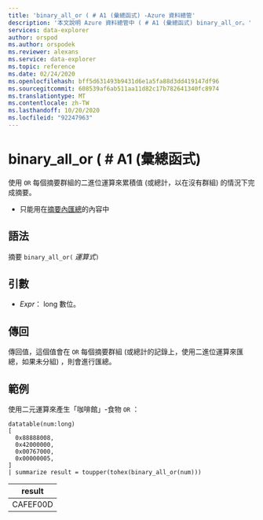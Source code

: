 ```yaml
---
title: 'binary_all_or ( # A1 (彙總函式) -Azure 資料總管'
description: '本文說明 Azure 資料總管中 ( # A1 (彙總函式) binary_all_or。'
services: data-explorer
author: orspod
ms.author: orspodek
ms.reviewer: alexans
ms.service: data-explorer
ms.topic: reference
ms.date: 02/24/2020
ms.openlocfilehash: bff5d631493b9431d6e1a5fa88d3dd419147df96
ms.sourcegitcommit: 608539af6ab511aa11d82c17b782641340fc8974
ms.translationtype: MT
ms.contentlocale: zh-TW
ms.lasthandoff: 10/20/2020
ms.locfileid: "92247963"
---
```

# <a name="binary_all_or-aggregation-function"></a>binary_all_or ( # A1 (彙總函式) 

使用 `OR` 每個摘要群組的二進位運算來累積值 (或總計，以在沒有群組) 的情況下完成摘要。

* 只能用在[摘要內匯總](summarizeoperator.md)的內容中

## <a name="syntax"></a>語法

摘要 `binary_all_or(` *運算式*`)`

## <a name="arguments"></a>引數

* *Expr*： long 數位。

## <a name="returns"></a>傳回

傳回值，這個值會在 `OR` 每個摘要群組 (或總計的記錄上，使用二進位運算來匯總，如果未分組) ，則會進行匯總。

## <a name="example"></a>範例

使用二元運算來產生「咖啡館」-食物 `OR` ：

<!-- csl: https://help.kusto.windows.net/Samples -->
```kusto
datatable(num:long)
[
  0x88888008,
  0x42000000,
  0x00767000,
  0x00000005, 
]
| summarize result = toupper(tohex(binary_all_or(num)))
```

|result|
|---|
|CAFEF00D|
